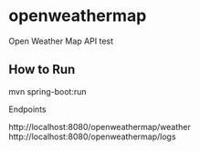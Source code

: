 # openweathermap
Open Weather Map API test

## How to Run
mvn spring-boot:run

Endpoints

http://localhost:8080/openweathermap/weather
http://localhost:8080/openweathermap/logs